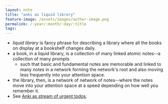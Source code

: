 ```yaml
---
layout: note
title: "anki as liquid library"
feature-image: /assets/images/author-image.png
permalink: /:year/:month/:day/:title
tags:
---
```


- _liquid library_ is fancy phrase for describing a library where all the books on display at a bookshelf changes daily.
- a book, in a liquid library, is a collection of many linked atomic notes--a collection of many prompts
    - such that basic and fundamental notes are memorable and linked to many notes in a network forming the network's root and also moving less frequently into your attention space.
- the library, then, is a network of network of notes--where the notes move into your attention space at a speed depending on how well you remember it.
- See [Anki as stream of urgent todos](/2022/09/02/anki-as-stream-of-urgent-todos).
